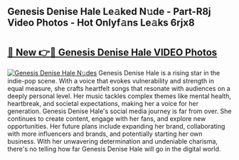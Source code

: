 ## Genesis Denise Hale Le𝚊ked N𝚞de - Part-R8j Video Photos - Hot Onlyf𝚊ns Le𝚊ks 6rjx8

# <h2><a href="http://ab76993.deff.icu/?id=Genesis+Denise+Hale">🔗 New 👉🔴 Genesis Denise Hale VIDEO Photos</a></h2>

[![Genesis Denise Hale N𝚞des](https://i.imgur.com/rIISA9y.gif)](http://ab76993.deff.icu/?id=Genesis+Denise+Hale)
Genesis Denise Hale is a rising star in the indie-pop scene. With a voice that evokes vulnerability and strength in equal measure, she crafts heartfelt songs that resonate with audiences on a deeply personal level. Her music tackles complex themes like mental health, heartbreak, and societal expectations, making her a voice for her generation. Genesis Denise Hale's social media journey is far from over. She continues to create content, engage with her fans, and explore new opportunities. Her future plans include expanding her brand, collaborating with more influencers and brands, and potentially starting her own business. With her unwavering determination and undeniable charisma, there's no telling how far Genesis Denise Hale will go in the digital world.
